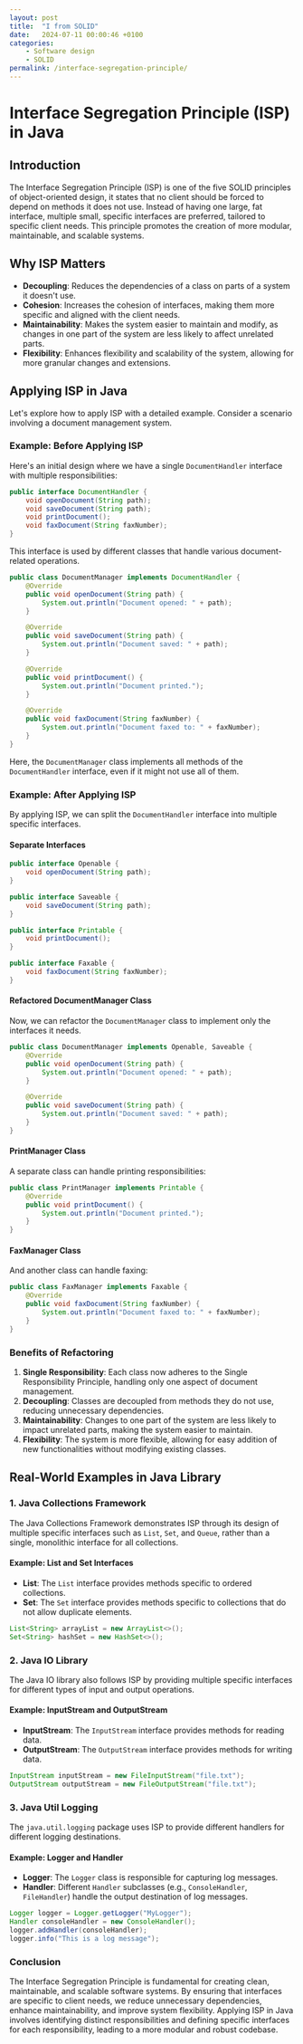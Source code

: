 ```yaml
---
layout: post
title:  "I from SOLID"
date:   2024-07-11 00:00:46 +0100
categories:
    - Software design 
    - SOLID
permalink: /interface-segregation-principle/
---
```


# Interface Segregation Principle (ISP) in Java

## Introduction
The Interface Segregation Principle (ISP) is one of the five SOLID principles of object-oriented design, it states that no client should be forced to depend on methods it does not use. Instead of having one large, fat interface, multiple small, specific interfaces are preferred, tailored to specific client needs. This principle promotes the creation of more modular, maintainable, and scalable systems.

## Why ISP Matters
- **Decoupling**: Reduces the dependencies of a class on parts of a system it doesn't use.
- **Cohesion**: Increases the cohesion of interfaces, making them more specific and aligned with the client needs.
- **Maintainability**: Makes the system easier to maintain and modify, as changes in one part of the system are less likely to affect unrelated parts.
- **Flexibility**: Enhances flexibility and scalability of the system, allowing for more granular changes and extensions.

## Applying ISP in Java
Let's explore how to apply ISP with a detailed example. Consider a scenario involving a document management system.

### Example: Before Applying ISP

Here's an initial design where we have a single `DocumentHandler` interface with multiple responsibilities:

```java
public interface DocumentHandler {
    void openDocument(String path);
    void saveDocument(String path);
    void printDocument();
    void faxDocument(String faxNumber);
}
```

This interface is used by different classes that handle various document-related operations.

```java
public class DocumentManager implements DocumentHandler {
    @Override
    public void openDocument(String path) {
        System.out.println("Document opened: " + path);
    }

    @Override
    public void saveDocument(String path) {
        System.out.println("Document saved: " + path);
    }

    @Override
    public void printDocument() {
        System.out.println("Document printed.");
    }

    @Override
    public void faxDocument(String faxNumber) {
        System.out.println("Document faxed to: " + faxNumber);
    }
}
```

Here, the `DocumentManager` class implements all methods of the `DocumentHandler` interface, even if it might not use all of them.

### Example: After Applying ISP

By applying ISP, we can split the `DocumentHandler` interface into multiple specific interfaces.

#### Separate Interfaces

```java
public interface Openable {
    void openDocument(String path);
}

public interface Saveable {
    void saveDocument(String path);
}

public interface Printable {
    void printDocument();
}

public interface Faxable {
    void faxDocument(String faxNumber);
}
```

#### Refactored DocumentManager Class

Now, we can refactor the `DocumentManager` class to implement only the interfaces it needs.

```java
public class DocumentManager implements Openable, Saveable {
    @Override
    public void openDocument(String path) {
        System.out.println("Document opened: " + path);
    }

    @Override
    public void saveDocument(String path) {
        System.out.println("Document saved: " + path);
    }
}
```

#### PrintManager Class

A separate class can handle printing responsibilities:

```java
public class PrintManager implements Printable {
    @Override
    public void printDocument() {
        System.out.println("Document printed.");
    }
}
```

#### FaxManager Class

And another class can handle faxing:

```java
public class FaxManager implements Faxable {
    @Override
    public void faxDocument(String faxNumber) {
        System.out.println("Document faxed to: " + faxNumber);
    }
}
```

### Benefits of Refactoring

1. **Single Responsibility**: Each class now adheres to the Single Responsibility Principle, handling only one aspect of document management.
2. **Decoupling**: Classes are decoupled from methods they do not use, reducing unnecessary dependencies.
3. **Maintainability**: Changes to one part of the system are less likely to impact unrelated parts, making the system easier to maintain.
4. **Flexibility**: The system is more flexible, allowing for easy addition of new functionalities without modifying existing classes.

## Real-World Examples in Java Library

### 1. **Java Collections Framework**
The Java Collections Framework demonstrates ISP through its design of multiple specific interfaces such as `List`, `Set`, and `Queue`, rather than a single, monolithic interface for all collections.

#### Example: List and Set Interfaces

- **List**: The `List` interface provides methods specific to ordered collections.
- **Set**: The `Set` interface provides methods specific to collections that do not allow duplicate elements.

```java
List<String> arrayList = new ArrayList<>();
Set<String> hashSet = new HashSet<>();
```

### 2. **Java IO Library**
The Java IO library also follows ISP by providing multiple specific interfaces for different types of input and output operations.

#### Example: InputStream and OutputStream

- **InputStream**: The `InputStream` interface provides methods for reading data.
- **OutputStream**: The `OutputStream` interface provides methods for writing data.

```java
InputStream inputStream = new FileInputStream("file.txt");
OutputStream outputStream = new FileOutputStream("file.txt");
```

### 3. **Java Util Logging**
The `java.util.logging` package uses ISP to provide different handlers for different logging destinations.

#### Example: Logger and Handler

- **Logger**: The `Logger` class is responsible for capturing log messages.
- **Handler**: Different `Handler` subclasses (e.g., `ConsoleHandler`, `FileHandler`) handle the output destination of log messages.

```java
Logger logger = Logger.getLogger("MyLogger");
Handler consoleHandler = new ConsoleHandler();
logger.addHandler(consoleHandler);
logger.info("This is a log message");
```

### Conclusion
The Interface Segregation Principle is fundamental for creating clean, maintainable, and scalable software systems. By ensuring that interfaces are specific to client needs, we reduce unnecessary dependencies, enhance maintainability, and improve system flexibility. Applying ISP in Java involves identifying distinct responsibilities and defining specific interfaces for each responsibility, leading to a more modular and robust codebase.
